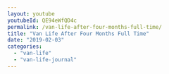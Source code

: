 ```yaml
---
layout: youtube
youtubeId: QE94eWfQD4c
permalink: /van-life-after-four-months-full-time/
title: "Van Life After Four Months Full Time"
date: "2019-02-03"
categories: 
  - "van-life"
  - "van-life-journal"
---
```



